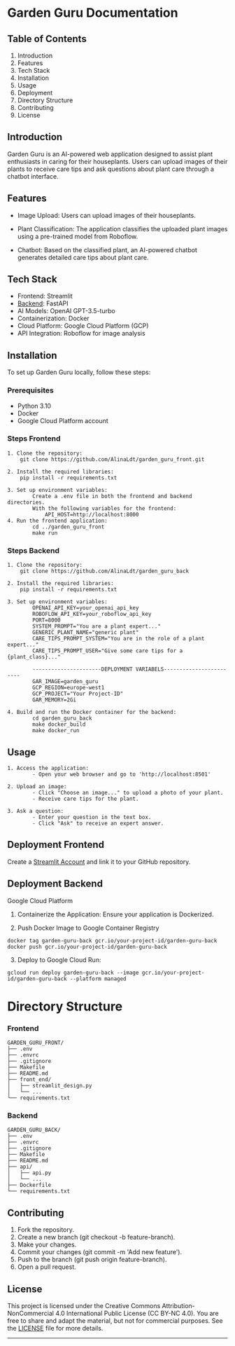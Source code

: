 # Garden Guru Documentation

## Table of Contents
   1. Introduction
   2. Features 
   3. Tech Stack 
   4. Installation 
   5. Usage 
   6. Deployment 
   7. Directory Structure 
   8. Contributing 
   9. License
 
## Introduction

Garden Guru is an AI-powered web application designed to assist plant enthusiasts in caring for their houseplants. Users can upload images of their plants to receive care tips and ask questions about plant care through a chatbot interface.

## Features 

- Image Upload: Users can upload images of their houseplants.

- Plant Classification: The application classifies the uploaded plant images using a pre-trained model from Roboflow.

- Chatbot: Based on the classified plant, an AI-powered chatbot generates detailed care tips about plant care.

## Tech Stack
- Frontend: Streamlit 
- [Backend](https://github.com/AlinaLdt/garden_guru_back): FastAPI
- AI Models: OpenAI GPT-3.5-turbo
- Containerization: Docker 
- Cloud Platform: Google Cloud Platform (GCP)
- API Integration: Roboflow for image analysis

## Installation
To set up Garden Guru locally, follow these steps: 

### Prerequisites 
- Python 3.10
- Docker 
- Google Cloud Platform account 

### Steps Frontend
   
    1. Clone the repository: 
        git clone https://github.com/AlinaLdt/garden_guru_front.git

    2. Install the required libraries:
        pip install -r requirements.txt

    3. Set up environment variables: 
            Create a .env file in both the frontend and backend directories. 
            With the following variables for the frontend:
                API_HOST=http://localhost:8000
    4. Run the frontend application: 
            cd ../garden_guru_front
            make run 

### Steps Backend
   
    1. Clone the repository: 
        git clone https://github.com/AlinaLdt/garden_guru_back
    
    2. Install the required libraries:
        pip install -r requirements.txt

    3. Set up environment variables: 
            OPENAI_API_KEY=your_openai_api_key
            ROBOFLOW_API_KEY=your_roboflow_api_key
            PORT=8000
            SYSTEM_PROMPT="You are a plant expert..."
            GENERIC_PLANT_NAME="generic plant"
            CARE_TIPS_PROMPT_SYSTEM="You are in the role of a plant expert..."
            CARE_TIPS_PROMPT_USER="Give some care tips for a {plant_class}..."
            
            ----------------------DEPLOYMENT VARIABELS------------------------
            GAR_IMAGE=garden_guru
            GCP_REGION=europe-west1
            GCP_PROJECT="Your Project-ID"
            GAR_MEMORY=2Gi

    4. Build and run the Docker container for the backend:
            cd garden_guru_back
            make docker_build 
            make docker_run 
 

## Usage 
    1. Access the application: 
            - Open your web browser and go to 'http://localhost:8501'
    
    2. Upload an image: 
            - Click "Choose an image..." to upload a photo of your plant.
            - Receive care tips for the plant.
    
    3. Ask a question: 
            - Enter your question in the text box.
            - Click "Ask" to receive an expert answer.

## Deployment Frontend
Create a [Streamlit Account](https://streamlit.io/cloud) and link it to your GitHub repository.

## Deployment Backend
Google Cloud Platform 
1. Containerize the Application: Ensure your application is Dockerized. 

2. Push Docker Image to Google Container Registry  
```
docker tag garden-guru-back gcr.io/your-project-id/garden-guru-back
docker push gcr.io/your-project-id/garden-guru-back
```

3. Deploy to Google Cloud Run:
```
gcloud run deploy garden-guru-back --image gcr.io/your-project-id/garden-guru-back --platform managed
```

# Directory Structure 

### Frontend
```
GARDEN_GURU_FRONT/
├── .env
├── .envrc
├── .gitignore
├── Makefile
├── README.md
├── front_end/
│   ├── streamlit_design.py
│   └── ...
└── requirements.txt
```
### Backend
```
GARDEN_GURU_BACK/
├── .env
├── .envrc
├── .gitignore
├── Makefile
├── README.md
├── api/
│   ├── api.py
│   └── ...
├── Dockerfile
└── requirements.txt
```
## Contributing 

1. Fork the repository.
2. Create a new branch  (git checkout -b feature-branch).
3. Make your changes.
4. Commit your changes (git commit -m 'Add new feature').
5. Push to the branch (git push origin feature-branch).
6. Open a pull request.

## License 

This project is licensed under the Creative Commons Attribution-NonCommercial 4.0 International Public License (CC BY-NC 4.0). You are free to share and adapt the material, but not for commercial purposes. See the [LICENSE](https://creativecommons.org/licenses/by-nc/4.0/deed.en) file for more details.

---


    